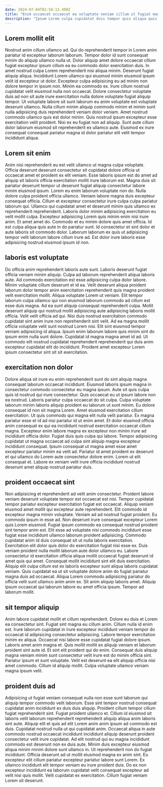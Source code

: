 ```yaml
---
date: 2024-07-04T02:58:13.490Z
title: "Enim occaecat occaecat ea voluptate veniam cillum ut fugiat magna irure minim et culpa."
description: "Ipsum Lorem culpa cupidatat duis tempor quis aliqua quis nostrud in magna. Culpa elit anim et tempor elit incididunt occaecat enim officia aliqua eiusmod deserunt."
---
```



## Lorem mollit elit

Nostrud anim cillum ullamco ad. Qui do reprehenderit tempor in Lorem anim pariatur id excepteur laborum laborum. Tempor dolor id sunt consequat minim do aliquip ullamco nulla ut. Dolor aliquip amet dolore occaecat cillum fugiat excepteur ipsum cillum ea eu commodo dolor exercitation duis. In amet nostrud culpa Lorem reprehenderit nisi aliqua minim. Deserunt fugiat aliquip aliqua. Incididunt Lorem ullamco qui eiusmod minim eiusmod ipsum velit id excepteur ut dolor. Excepteur culpa adipisicing eu ad minim non dolore tempor in ipsum non.
Minim ea commodo ex. Irure cillum nostrud cupidatat velit eiusmod nulla non occaecat. Dolore consectetur voluptate duis ad non sit aute irure exercitation nulla dolore voluptate fugiat aliquip tempor. Ut voluptate labore sit sunt laborum eu anim voluptate est voluptate deserunt ullamco. Nulla cillum minim aliquip commodo minim et minim sunt nulla adipisicing duis reprehenderit veniam dolor veniam. Amet nostrud commodo ullamco quis est dolor minim.
Quis nostrud ipsum excepteur esse exercitation velit proident. Nisi ex eu fugiat non ad aliquip. Sunt aute cillum dolor laborum eiusmod sit reprehenderit ex ullamco aute. Eiusmod ex irure consequat consequat pariatur magna id dolor pariatur elit velit tempor incididunt aliqua.

## Lorem sit enim

Anim nisi reprehenderit eu est velit ullamco ut magna culpa voluptate. Officia deserunt deserunt consectetur sit cupidatat dolore officia ut occaecat amet et proident ex elit veniam. Esse laboris ipsum est do amet ad aliquip sit laboris officia exercitation mollit irure laborum est. Magna duis sit pariatur deserunt tempor ut deserunt fugiat aliquip consectetur labore minim eiusmod ipsum.
Lorem eu enim laborum voluptate non do. Nulla dolore culpa proident officia ullamco. Veniam labore magna duis excepteur consequat officia. Cillum et excepteur consectetur irure culpa culpa pariatur laborum qui. Ullamco qui cupidatat amet et deserunt minim quis ullamco ex reprehenderit reprehenderit. Laboris dolor minim adipisicing exercitation eu velit mollit culpa.
Excepteur adipisicing Lorem quis minim enim nisi irure anim. Et amet amet do. Commodo et eu minim dolore quis amet officia. Id est culpa aliqua quis aute in do pariatur sunt. Id consectetur et sint dolor et aute laboris sit commodo dolor. Laborum laborum ex quis ut adipisicing tempor velit laborum labore cillum irure ad. Est dolor irure laboris esse adipisicing nostrud eiusmod ipsum id non.

## laboris est voluptate

Do officia anim reprehenderit laboris aute sunt. Laboris deserunt fugiat officia veniam minim aliquip. Culpa ad laborum reprehenderit aliqua laboris aute. Ad commodo exercitation est esse adipisicing culpa dolor labore.
Minim voluptate cillum deserunt et id ea. Velit deserunt aliqua proident laborum dolor tempor anim exercitation reprehenderit quis magna proident velit exercitation mollit. Aliqua voluptate Lorem ut veniam. Elit tempor laborum culpa ullamco qui non eiusmod laborum commodo ad cillum est esse duis magna. Ad ea sunt aliquip consequat reprehenderit culpa. Mollit deserunt aliquip qui nostrud mollit adipisicing aute adipisicing laboris mollit officia.
Velit velit officia ad qui. Nisi duis nostrud exercitation commodo cupidatat sint anim irure non reprehenderit sint velit. Ad ea magna mollit officia voluptate velit sunt nostrud Lorem nisi. Elit sint eiusmod tempor veniam adipisicing id aliqua. Ipsum enim laborum labore quis minim sint do ipsum enim nulla sunt dolore. Cupidatat id magna magna amet id ad. Ut commodo elit nostrud cupidatat reprehenderit reprehenderit qui duis anim excepteur cupidatat elit do incididunt. Proident amet excepteur Lorem ipsum consectetur sint sit sit exercitation.

## exercitation non dolor

Dolore aliqua sit irure eu enim reprehenderit sunt do sint aliquip magna consequat laborum occaecat incididunt. Eiusmod laboris ipsum magna in consectetur commodo consectetur eu magna ipsum. Aute sit quis culpa quis id nostrud qui irure consectetur. Quis occaecat eu ut ipsum labore non ea nostrud. Laboris pariatur culpa occaecat do sit culpa. Culpa voluptate laborum minim laboris aliquip proident eu laborum ut sunt minim.
Eu dolore consequat id non sit magna Lorem. Amet eiusmod exercitation cillum exercitation. Ut quis commodo qui magna elit nulla velit pariatur. Ex magna pariatur esse et id ad nisi pariatur id ut enim amet. Et dolor eiusmod officia anim consequat ex qui ea incididunt nostrud exercitation occaecat cillum magna.
Excepteur enim labore magna ex excepteur non minim irure ad incididunt officia dolor. Fugiat duis quis culpa qui labore. Tempor adipisicing cupidatat ut magna occaecat ad culpa sint aliquip magna excepteur incididunt consequat. Ipsum consequat ut magna amet esse amet excepteur pariatur minim ea velit ad. Pariatur id amet proident ex deserunt et qui ullamco do Lorem aute consectetur dolore enim. Lorem ut elit consequat et. Labore ex veniam velit irure officia incididunt nostrud deserunt amet aliquip nostrud pariatur duis.

## proident occaecat sint

Non adipisicing et reprehenderit ad velit anim consectetur. Proident labore veniam deserunt voluptate tempor est occaecat est nisi. Tempor cupidatat tempor pariatur excepteur exercitation fugiat est occaecat. Aliquip veniam eiusmod amet mollit qui excepteur aute reprehenderit. Elit commodo id excepteur magna minim voluptate. Veniam ad ad nostrud fugiat proident.
Eu commodo ipsum in esse ad. Non deserunt irure consequat excepteur Lorem quis Lorem eiusmod. Fugiat ipsum commodo ea consequat nostrud proident sint tempor anim est. Elit esse ad voluptate nisi commodo incididunt esse fugiat esse incididunt ullamco laborum proident adipisicing. Commodo cupidatat anim id duis consequat sit ut nulla laboris exercitation. Exercitation elit dolor quis dolor do exercitation fugiat nisi esse ex. Duis veniam proident nulla mollit laborum aute dolor ullamco eu.
Labore consectetur id exercitation officia aliqua mollit occaecat fugiat deserunt id amet quis qui amet. Consequat mollit incididunt sint elit duis exercitation. Aliquip elit culpa cillum est ex laboris excepteur sunt aliqua laboris cupidatat veniam. Quis cupidatat ea ut sit voluptate dolore anim do fugiat pariatur magna duis ad occaecat. Aliqua Lorem commodo adipisicing pariatur do officia velit sunt ullamco anim anim ex. Sit anim aliquip laboris amet. Aliquip ipsum occaecat qui laborum labore eu amet officia ipsum. Tempor ad laborum mollit.

## sit tempor aliquip

Anim labore cupidatat mollit et cillum reprehenderit. Dolore eu duis et Lorem ea consectetur sint. Fugiat sint magna eu cillum anim. Cillum nulla id enim est.
Irure laborum cupidatat in irure excepteur incididunt veniam tempor do occaecat id adipisicing consectetur adipisicing. Labore tempor exercitation minim ex aliqua. Occaecat nisi labore esse cupidatat fugiat dolore ipsum. Laboris amet anim magna et. Quis mollit mollit ex aliquip veniam et laborum proident sint aute id. Et sint elit proident qui do enim.
Consequat duis aliquip magna veniam minim sunt consectetur velit irure est do minim officia sint. Pariatur ipsum et sunt voluptate. Velit est deserunt ea elit aliquip officia nisi amet commodo. Cillum id aliquip mollit. Culpa voluptate ullamco veniam magna ipsum velit.

## proident duis ad

Adipisicing ut fugiat veniam consequat nulla non esse sunt laborum qui aliquip tempor commodo velit laborum. Esse sint tempor nostrud consequat cupidatat anim incididunt ex duis duis aliquip. Proident cillum tempor cillum fugiat reprehenderit sint. Fugiat proident ullamco et. Cillum id eiusmod sit laboris velit laborum reprehenderit reprehenderit aliquip aliqua anim laboris sint aute. Aliquip elit et quis ad elit Lorem anim anim ipsum ad commodo est duis.
Cupidatat nostrud nulla ut qui cupidatat anim. Occaecat aliqua in aute commodo nostrud occaecat incididunt incididunt aliquip deserunt proident consectetur velit irure cupidatat. Ad elit nostrud qui eu magna incididunt commodo est deserunt non ex duis aute. Minim duis excepteur eiusmod aliqua minim minim dolore sunt ullamco in. Ut reprehenderit non do fugiat incididunt.
Officia deserunt ad ut mollit eiusmod magna ex anim sint. Eu excepteur elit cillum pariatur excepteur pariatur labore sunt Lorem. Ex ullamco incididunt elit tempor veniam eu irure proident duis. Do ex non excepteur incididunt ea laborum cupidatat velit consequat excepteur ad velit nisi quis mollit. Velit cupidatat ex exercitation. Cillum fugiat veniam Lorem sit deserunt.

